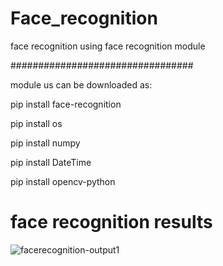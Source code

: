 # Face_recognition
face recognition using face recognition module

#################################

module us can be downloaded as:

pip install face-recognition

pip install os

pip install numpy

pip install DateTime

pip install opencv-python

# face recognition results

![facerecognition-output1](https://user-images.githubusercontent.com/51228517/137918501-8032ec89-2265-4d8d-93b5-71566dce9050.gif)

